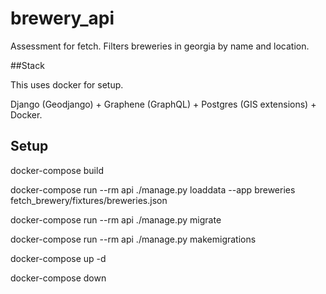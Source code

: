 # brewery_api
Assessment for fetch. Filters breweries in georgia by name and location.

##Stack 

This uses docker for setup. 

Django (Geodjango) + Graphene (GraphQL) + Postgres (GIS extensions) + Docker.

## Setup

docker-compose build

docker-compose run --rm api ./manage.py loaddata --app breweries fetch_brewery/fixtures/breweries.json

docker-compose run --rm api ./manage.py migrate

docker-compose run --rm api ./manage.py makemigrations

docker-compose up -d 

docker-compose down
